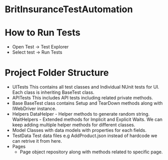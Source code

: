# BritInsuranceTestAutomation

# How to Run Tests
- Open Test -> Test Explorer
- Select test -> Run Tests

# Project Folder Structure
  - UITests
    This contains all test classes and Individual NUnit tests for UI. Each class is inheriting BaseTest class.
  - APITests
    This includes API tests including related private methods.
  - Base
    BaseTest class contains Setup and TearDown methods along with IWebDriver instance.
  - Helpers
    DataHelper - Helper methods to generate random string.
    WaitHelpers - Extended methods for Implicit and Explicit Waits.
    We can keep adding multiple helper methods for different classes.
  - Model
    Classes with data models with properties for each fields.
  - TestData
    Test data files e.g AddProduct.json instead of hardcode we can retrive it from here.
  - Pages
    - Page object repository along with methods related to specific page.
